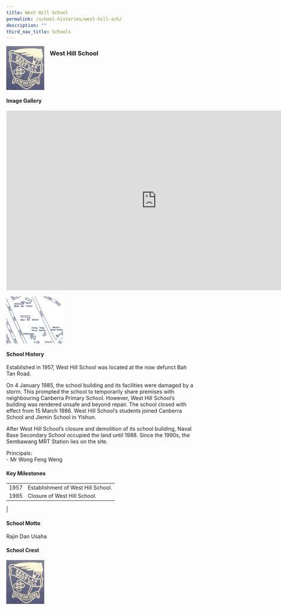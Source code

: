 ```yaml
---
title: West Hill School
permalink: /school-histories/west-hill-sch/
description: ""
third_nav_title: Schools
---
```

<img align="left" style="width:20%;margin-right:15px;" src="/images/westhillsch1.png">

### **West Hill School**

<br clear="left">

#### **Image Gallery**

<iframe src="https://docs.google.com/presentation/d/e/2PACX-1vSAQVbzYGV7Mr56kzEhbAQksnHiWte0qiM9ecXd61pwzPHRWVu9qtf37isOZd2kntYTBgjoz0Meba7c/embed?start=false&amp;loop=true&amp;delayms=5000" frameborder="0" width="800" height="479" allowfullscreen="true"></iframe>

<p><a href="https://staging.d1yxymztqoj7qn.amplifyapp.com/images/westhillsch2.jpg">  
<img align="left" style="width:30%;margin-right:15px;" src="/images/westhillsch2.jpg">
</a></p>

<br clear="left">

#### **School History**
Established in 1957, West Hill School was located at the now defunct Bah Tan Road.

On 4 January 1985, the school building and its facilities were damaged by a storm. This prompted the school to temporarily share premises with neighbouring Canberra Primary School. However, West Hill School’s building was rendered unsafe and beyond repair. The school closed with effect from 15 March 1986. West Hill School’s students joined Canberra School and Jiemin School in Yishun.

After West Hill School’s closure and demolition of its school building, Naval Base Secondary School occupied the land until 1988. Since the 1990s, the Sembawang MRT Station lies on the site.

Principals:<br>
\- Mr Wong Feng Weng

#### **Key Milestones**

|  |  |
|:---:|---|
| 1957 | Establishment of West Hill School. |
| 1985 | Closure of West Hill School. |
|

#### **School Motto**
Rajin Dan Usaha

#### **School Crest**
<img align="left" style="width:20%;margin-right:15px;" src="/images/westhillsch1.png">



<br clear="left">